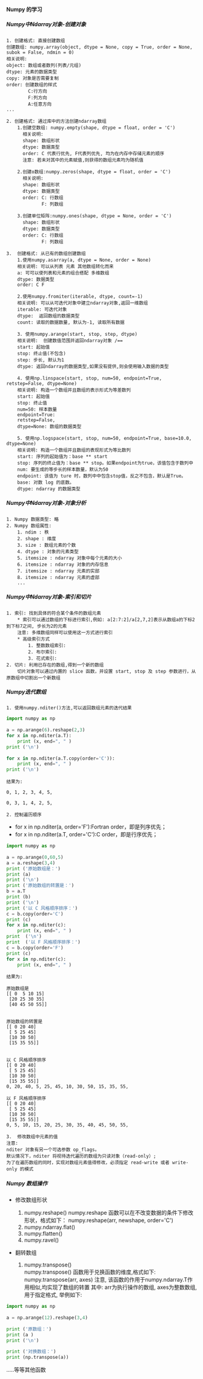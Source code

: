 #### Numpy 的学习

##### Numpy中Ndarray对象-创建对象  
    1. 创建格式: 直接创建数组
    创建数组: numpy.array(object, dtype = None, copy = True, order = None, subok = False, ndmin = 0)
    相关说明: 
    object: 数组或者数列(列表/元组)
    dtype: 元素的数据类型
    copy: 对象是否需要复制
    order: 创建数组的样式
            C:行方向
            F:列方向
            A:任意方向
    ...
    
    2. 创建格式: 通过库中的方法创建ndarray数组 
        1.创建空数组: numpy.empty(shape, dtype = float, order = 'C')
          相关说明:  
          shape: 数组形状
          dtype: 数据类型  
          order: C 代表行优先, F代表列优先, 均为在内存中存储元素的顺序
          注意: 若未对其中的元素赋值,则获得的数组元素均为随机值
        
        2.创建o数组:numpy.zeros(shape, dtype = float, order = 'C')
          相关说明: 
          shape: 数组形状
          dtype: 数据类型
          order: C: 行数组
                 F: 列数组
        
        3.创建单位矩阵:numpy.ones(shape, dtype = None, order = 'C')
          shape: 数组形状
          dtype: 数据类型
          order: C: 行数组
                 F: 列数组   
            
    3.  创建格式: 从已有的数组创建数组
        1.使用numpy.asarray(a, dtype = None, order = None)
        相关说明: 可以从列表 元素 其他数组转化而来
        a: 可可以使列表和元素的组合搭配 多维数组
        dtype: 数据类型
        order: C F
        
        2.使用numpy.fromiter(iterable, dtype, count=-1)
        相关说明: 可以从可迭代对象中建立ndarray对象,返回一维数组
        iterable: 可迭代对象
        dtype:  返回数组的数据类型
        count: 读取的数据数量, 默认为-1, 读取所有数据
        
        3. 使用numpy.arange(start, stop, step, dtype)
        相关说明:  创建数值范围并返回ndarray对象 /==
        start: 起始值
        stop: 终止值(不包含)
        step: 步长, 默认为1
        dtype: 返回ndarray的数据类型,如果没有提供,则会使用输入数据的类型
        
        4. 使用np.linspace(start, stop, num=50, endpoint=True, retstep=False, dtype=None)
        相关说明: 构造一个数组并且数组的表示形式为等差数列
        start: 起始值
        stop: 终止值
        num=50: 样本数量
        endpoint=True: 
        retstep=False,
        dtype=None: 数组的数据类型
        
        5. 使用np.logspace(start, stop, num=50, endpoint=True, base=10.0, dtype=None)
        相关说明: 构造一个数组并且数组的表现形式为等比数列
        start: 序列的起始值为：base ** start
        stop: 序列的终止值为：base ** stop。如果endpoint为true，该值包含于数列中
        num: 要生成的等步长的样本数量，默认为50
        endpoint: 该值为 ture 时，数列中中包含stop值，反之不包含，默认是True。
        base: 对数 log 的底数。
        dtype: ndarray 的数据类型
     
    
##### Numpy中Ndarray对象-对象分析       
    1. Numpy 数据类型: 略  
    2. Numpy 数组属性: 
        1. ndim : 秩
        2. shape : 维度    
        3. size : 数组元素的个数    
        4. dtype : 对象的元素类型    
        5. itemsize : ndarray 对象中每个元素的大小
        6. itemsize : ndarray 对象的内存信息
        7. itemsize : ndarray 元素的实部
        8. itemsize : ndarray 元素的虚部
        ...  
        
##### Numpy中Ndarray对象-索引和切片
    1. 索引: 找到具体的符合某个条件的数组元素  
        * 索引可以通过数组的下标进行索引,例如: a[2:7:2]/a[2,7,2]表示从数组a的下标2到下标7之间, 步长为2的元素
        注意: 多维数组同样可以使用这一方式进行索引
        * 高级索引方式
            1. 整数数组索引:  
            2. 布尔索引:  
            3. 花式索引:  
    2. 切片: 利用已存在的数组,得到一个新的数组
        切片对象可以通过内置的 slice 函数，并设置 start, stop 及 step 参数进行，从原数组中切割出一个新数组  
        
        
##### Numpy迭代数组
    1. 使用numpy.nditer()方法,可以返回数组元素的迭代结果
```python
import numpy as np
 
a = np.arange(6).reshape(2,3)
for x in np.nditer(a.T):
    print (x, end=", " )
print ('\n')
 
for x in np.nditer(a.T.copy(order='C')):
    print (x, end=", " )
print ('\n')
```  
    结果为:
```shell script
0, 1, 2, 3, 4, 5, 

0, 3, 1, 4, 2, 5, 
```  

    2. 控制遍历顺序
* for x in np.nditer(a, order='F'):Fortran order，即是列序优先；
* for x in np.nditer(a.T, order='C'):C order，即是行序优先；
```python
import numpy as np
 
a = np.arange(0,60,5) 
a = a.reshape(3,4)  
print ('原始数组是：') 
print (a) 
print ('\n') 
print ('原始数组的转置是：') 
b = a.T 
print (b) 
print ('\n') 
print ('以 C 风格顺序排序：') 
c = b.copy(order='C')  
print (c)
for x in np.nditer(c):  
    print (x, end=", " )
print  ('\n') 
print  ('以 F 风格顺序排序：')
c = b.copy(order='F')  
print (c)
for x in np.nditer(c):  
    print (x, end=", " )
```
    结果为:
```shell script
原始数组是
[[ 0  5 10 15]
 [20 25 30 35]
 [40 45 50 55]]


原始数组的转置是
[[ 0 20 40]
 [ 5 25 45]
 [10 30 50]
 [15 35 55]]


以 C 风格顺序排序
[[ 0 20 40]
 [ 5 25 45]
 [10 30 50]
 [15 35 55]]
0, 20, 40, 5, 25, 45, 10, 30, 50, 15, 35, 55, 

以 F 风格顺序排序
[[ 0 20 40]
 [ 5 25 45]
 [10 30 50]
 [15 35 55]]
0, 5, 10, 15, 20, 25, 30, 35, 40, 45, 50, 55,
```
    
    3.  修改数组中元素的值
    注意: 
    nditer 对象有另一个可选参数 op_flags。 
    默认情况下，nditer 将视待迭代遍历的数组为只读对象（read-only）;
    为了在遍历数组的同时，实现对数组元素值得修改，必须指定 read-write 或者 write-only 的模式

##### Numpy 数组操作  
* 修改数组形状
    1. numpy.reshape()
    numpy.reshape 函数可以在不改变数据的条件下修改形状，格式如下： numpy.reshape(arr, newshape, order='C')
    2. numpy.ndarray.flat()
    3. numpy.flatten()
    4. numpy.ravel()
    
* 翻转数组
    1. numpy.transpose()  
    numpy.transpose() 函数用于兑换函数的维度,格式如下: numpy.transpose(arr, axes)
    注意, 该函数的作用于numpy.ndarray.T作用相似,均实现了数组的转置
    其中: arr为执行操作的数组, axes为整数数组,用于指定格式, 举例如下: 
```python
import numpy as np
 
a = np.arange(12).reshape(3,4)
 
print ('原数组：')
print (a )
print ('\n')
 
print ('对换数组：')
print (np.transpose(a))
```
.....等等其他函数

